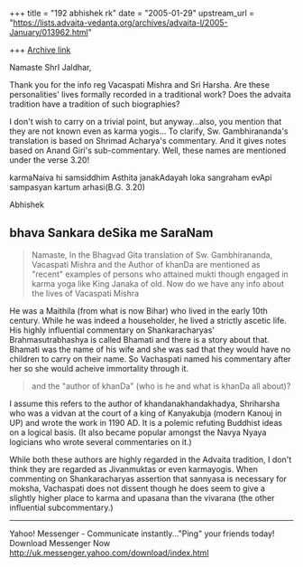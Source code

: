 +++
title = "192 abhishek rk"
date = "2005-01-29"
upstream_url = "https://lists.advaita-vedanta.org/archives/advaita-l/2005-January/013962.html"

+++
[Archive link](https://lists.advaita-vedanta.org/archives/advaita-l/2005-January/013962.html)

Namaste ShrI Jaldhar,

Thank you for the info reg Vacaspati Mishra and Sri
Harsha. Are these personalities' lives formally
recorded in a traditional work? Does the advaita
tradition have a tradition of such biographies?

I don't wish to carry on a trivial point, but
anyway...also, you mention that they are not known
even as karma yogis... To clarify, Sw. Gambhirananda's
translation is based on Shrimad Acharya's commentary.
And it gives notes based on Anand Giri's
sub-commentary. Well, these names are mentioned under
the verse 3.20!

karmaNaiva hi samsiddhim 
Asthita janakAdayah 
loka sangraham evApi 
sampasyan kartum arhasi(B.G. 3.20)

Abhishek

bhava Sankara deSika me SaraNam
-------------------------------------------------------
> Namaste,
> In the Bhagvad Gita translation of Sw.
Gambhirananda,
> Vacaspati Mishra and the Author of khanDa are
> mentioned as "recent" examples of persons who
attained
> mukti though engaged in karma yoga like King Janaka
of
> old. Now do we have any info about the lives of
> Vacaspati Mishra

He was a Maithila (from what is now Bihar) who lived
in the early 10th
century.  While he was indeed a householder, he lived
a strictly ascetic
life.  His highly influential commentary on
Shankaracharyas'
Brahmasutrabhashya is called Bhamati and there is a
story about that.
Bhamati was the name of his wife and she was sad that
they would have no
children to carry on their name.  So Vachaspati named
his commentary after
her so she would acheive immortality through it.

> and the "author of khanDa" (who is he
> and what is khanDa all about)?

I assume this refers to the author of
khandanakhandakhadya, Shriharsha who
was a vidvan at the court of a king of Kanyakubja
(modern Kanouj in UP)
and wrote the work in 1190 AD.  It is a polemic
refuting Buddhist ideas on
a logical basis.  (It also became popular amongst the
Navya Nyaya
logicians who wrote several commentaries on it.)

While both these authors are highly regarded in the
Advaita tradition, I
don't think they are regarded as Jivanmuktas or even
karmayogis.  When
commenting on Shankaracharyas assertion that sannyasa
is necessary for
moksha, Vachaspati does not dissent though he does
seem to give a slightly
higher place to karma and upasana than the vivarana
(the other influential
subcommentary.)



________________________________________________________________________
Yahoo! Messenger - Communicate instantly..."Ping" 
your friends today! Download Messenger Now 
http://uk.messenger.yahoo.com/download/index.html

